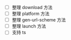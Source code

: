 - [ ] 整理 download 方法
- [ ] 整理 platform 方法
- [ ] 整理 gen-url-scheme 方法
- [ ] 整理 launch 方法
- [ ] 支持 ts
